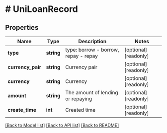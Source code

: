 # # UniLoanRecord

## Properties

Name | Type | Description | Notes
------------ | ------------- | ------------- | -------------
**type** | **string** | type: borrow - borrow, repay - repay | [optional] [readonly] 
**currency_pair** | **string** | Currency pair | [optional] [readonly] 
**currency** | **string** | Currency | [optional] [readonly] 
**amount** | **string** | The amount of lending or repaying | [optional] [readonly] 
**create_time** | **int** | Created time | [optional] [readonly] 

[[Back to Model list]](../../README.md#documentation-for-models) [[Back to API list]](../../README.md#documentation-for-api-endpoints) [[Back to README]](../../README.md)
